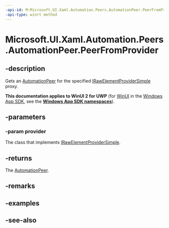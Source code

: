 ```yaml
---
-api-id: M:Microsoft.UI.Xaml.Automation.Peers.AutomationPeer.PeerFromProvider(Microsoft.UI.Xaml.Automation.Provider.IRawElementProviderSimple)
-api-type: winrt method
---
```


<!-- Method syntax
protected Windows.UI.Xaml.Automation.Peers.AutomationPeer PeerFromProvider(Windows.UI.Xaml.Automation.Provider.IRawElementProviderSimple provider)
-->

# Microsoft.UI.Xaml.Automation.Peers.AutomationPeer.PeerFromProvider

## -description
Gets an [AutomationPeer](automationpeer.md) for the specified [IRawElementProviderSimple](/windows/desktop/api/uiautomationcore/nn-uiautomationcore-irawelementprovidersimple) proxy.

**This documentation applies to WinUI 2 for UWP** (for [WinUI](/windows/apps/winui/winui3/) in the [Windows App SDK](/windows/apps/windows-app-sdk/), see the **[Windows App SDK namespaces](/windows/windows-app-sdk/api/winrt/)**).

## -parameters
### -param provider
The class that implements [IRawElementProviderSimple](/windows/desktop/api/uiautomationcore/nn-uiautomationcore-irawelementprovidersimple).

## -returns
The [AutomationPeer](automationpeer.md).

## -remarks

## -examples

## -see-also
